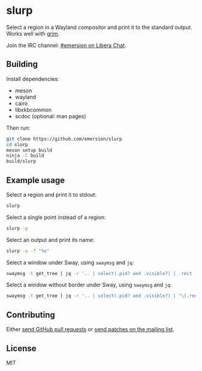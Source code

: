 # slurp

Select a region in a Wayland compositor and print it to the standard output.
Works well with [grim].

Join the IRC channel: [#emersion on Libera Chat][IRC].

## Building

Install dependencies:

* meson
* wayland
* cairo
* libxkbcommon
* scdoc (optional: man pages)

Then run:

```sh
git clone https://github.com/emersion/slurp
cd slurp
meson setup build
ninja -C build
build/slurp
```

## Example usage

Select a region and print it to stdout:

```sh
slurp
```

Select a single point instead of a region:

```sh
slurp -p
```

Select an output and print its name:

```sh
slurp -o -f "%o"
```

Select a window under Sway, using `swaymsg` and `jq`:

```sh
swaymsg -t get_tree | jq -r '.. | select(.pid? and .visible?) | .rect | "\(.x),\(.y) \(.width)x\(.height)"' | slurp
```

Select a window without border under Sway, using `swaymsg` and `jq`:

```sh
swaymsg -t get_tree | jq -r '.. | select(.pid? and .visible?) | "\(.rect.x+.window_rect.x),\(.rect.y+.window_rect.y) \(.window_rect.width)x\(.window_rect.height)"' | slurp
```
## Contributing

Either [send GitHub pull requests][GitHub] or [send patches on the mailing list][ML].

## License

MIT

[grim]: https://gitlab.freedesktop.org/emersion/grim
[IRC]: https://web.libera.chat/gamja/#emersion
[GitHub]: https://github.com/emersion/slurp
[ML]: https://lists.sr.ht/%7Eemersion/public-inbox
